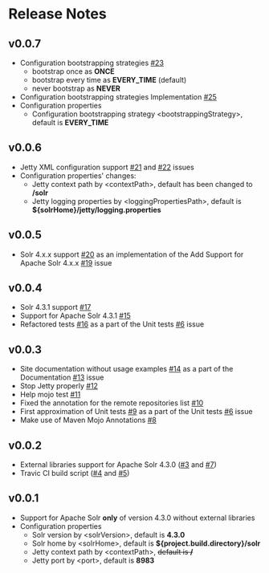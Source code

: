 # Release Notes

## v0.0.7

* Configuration bootstrapping strategies [#23](https://github.com/ffbit/solr-maven-plugin/issues/23)
  * bootstrap once as **ONCE**
  * bootstrap every time as **EVERY_TIME** (default)
  * never bootstrap as **NEVER**
* Configuration bootstrapping strategies Implementation [#25](https://github.com/ffbit/solr-maven-plugin/pull/25)
* Configuration properties
  * Configuration bootstrapping strategy &lt;bootstrappingStrategy&gt;, default is **EVERY_TIME**

## v0.0.6

* Jetty XML configuration support [#21](https://github.com/ffbit/solr-maven-plugin/pull/2) and [#22](https://github.com/ffbit/solr-maven-plugin/pull/22) issues
* Configuration properties' changes:
  * Jetty context path by &lt;contextPath&gt;, default has been changed to **/solr**
  * Jetty logging properties by &lt;loggingPropertiesPath&gt;, default is **${solrHome}/jetty/logging.properties**

## v0.0.5

* Solr 4.x.x support [#20](https://github.com/ffbit/solr-maven-plugin/pull/20) as an implementation of the Add Support for Apache Solr 4.x.x [#19](https://github.com/ffbit/solr-maven-plugin/issues/19) issue

## v0.0.4

* Solr 4.3.1 support [#17](https://github.com/ffbit/solr-maven-plugin/pull/17)
* Support for Apache Solr 4.3.1 [#15](https://github.com/ffbit/solr-maven-plugin/pull/15)
* Refactored tests [#16](https://github.com/ffbit/solr-maven-plugin/pull/16) as a part of the Unit tests [#6](https://github.com/ffbit/solr-maven-plugin/pull/6) issue

## v0.0.3

* Site documentation without usage examples [#14](https://github.com/ffbit/solr-maven-plugin/pull/14) as a part of the Documentation [#13](https://github.com/ffbit/solr-maven-plugin/issues/13) issue
* Stop Jetty properly [#12](https://github.com/ffbit/solr-maven-plugin/issues/12)
* Help mojo test [#11](https://github.com/ffbit/solr-maven-plugin/pull/11)
* Fixed the annotation for the remote repositories list [#10](https://github.com/ffbit/solr-maven-plugin/pull/10)
* First approximation of Unit tests [#9](https://github.com/ffbit/solr-maven-plugin/pull/9) as a part of the Unit tests [#6](https://github.com/ffbit/solr-maven-plugin/pull/6) issue
* Make use of Maven Mojo Annotations [#8](https://github.com/ffbit/solr-maven-plugin/pull/8)

## v0.0.2

* External libraries support for Apache Solr 4.3.0 ([#3](https://github.com/ffbit/solr-maven-plugin/pull/3) and [#7](https://github.com/ffbit/solr-maven-plugin/pull/7))
* Travic CI build script ([#4](https://github.com/ffbit/solr-maven-plugin/pull/4) and [#5](https://github.com/ffbit/solr-maven-plugin/pull/5))

## v0.0.1

* Support for Apache Solr **only** of version 4.3.0 without external libraries
* Configuration properties
  * Solr version by &lt;solrVersion&gt;, default is **4.3.0**
  * Solr home by &lt;solrHome&gt;, default is **${project.build.directory}/solr**
  * Jetty context path by &lt;contextPath&gt;, ~~default is **/**~~
  * Jetty port by &lt;port&gt;, default is **8983**
